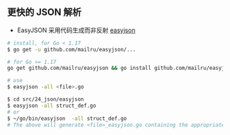 ## 更快的 JSON 解析
* EasyJSON 采用代码生成而非反射
[easyjson](https://github.com/mailru/easyjson)
```sh
# install, for Go < 1.17
$ go get -u github.com/mailru/easyjson/...

# for Go >= 1.17
go get github.com/mailru/easyjson && go install github.com/mailru/easyjson/...@latest

# use
$ easyjson -all <file>.go

$ cd src/24_json/easyjson
$ easyjson -all struct_def.go
# or
$ ~/go/bin/easyjson  -all struct_def.go
# The above will generate <file>_easyjson.go containing the appropriate marshaler and unmarshaler funcs for all structs contained in <file>.go.
```